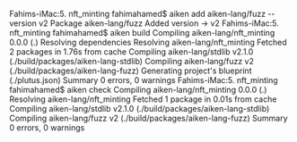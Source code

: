  Fahims-iMac:5. nft_minting fahimahamed$ aiken add aiken-lang/fuzz --version v2
      Package aiken-lang/fuzz
        Added version → v2
Fahims-iMac:5. nft_minting fahimahamed$ aiken build
    Compiling aiken-lang/nft_minting 0.0.0 (.)
    Resolving dependencies
    Resolving aiken-lang/nft_minting
      Fetched 2 packages in 1.76s from cache
    Compiling aiken-lang/stdlib v2.1.0 (./build/packages/aiken-lang-stdlib)
    Compiling aiken-lang/fuzz v2 (./build/packages/aiken-lang-fuzz)
   Generating project's blueprint (./plutus.json)
      Summary 0 errors, 0 warnings
Fahims-iMac:5. nft_minting fahimahamed$ aiken check
    Compiling aiken-lang/nft_minting 0.0.0 (.)
    Resolving aiken-lang/nft_minting
      Fetched 1 package in 0.01s from cache
    Compiling aiken-lang/stdlib v2.1.0 (./build/packages/aiken-lang-stdlib)
    Compiling aiken-lang/fuzz v2 (./build/packages/aiken-lang-fuzz)
      Summary 0 errors, 0 warnings